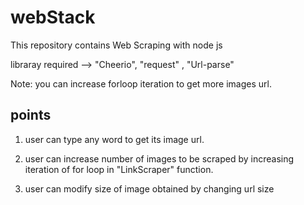 # webStack

This repository contains Web Scraping with node js

libraray required --> "Cheerio", "request" , "Url-parse" 

Note: you can increase forloop iteration to get more images url.

points
--------
1) user can type any word to get its image url.

2) user can increase number of images to be scraped by increasing iteration of for loop in "LinkScraper" function.

3) user can modify size of image obtained by changing url size
 
